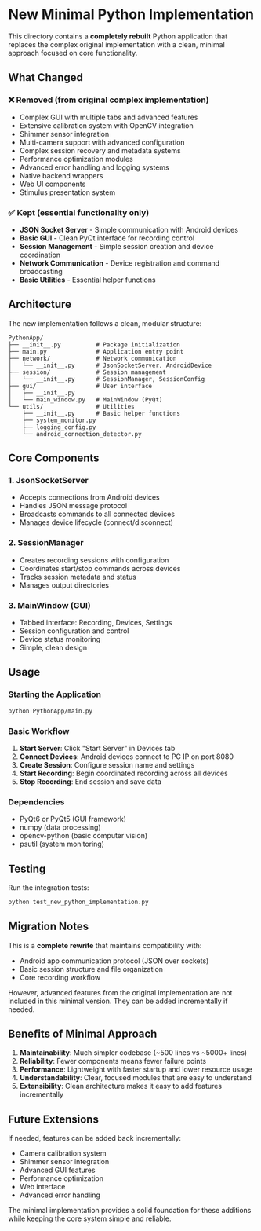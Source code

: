 # New Minimal Python Implementation

This directory contains a **completely rebuilt** Python application that replaces the complex original implementation with a clean, minimal approach focused on core functionality.

## What Changed

### ❌ Removed (from original complex implementation)
- Complex GUI with multiple tabs and advanced features
- Extensive calibration system with OpenCV integration
- Shimmer sensor integration
- Multi-camera support with advanced configuration
- Complex session recovery and metadata systems
- Performance optimization modules
- Advanced error handling and logging systems
- Native backend wrappers
- Web UI components
- Stimulus presentation system

### ✅ Kept (essential functionality only)
- **JSON Socket Server** - Simple communication with Android devices
- **Basic GUI** - Clean PyQt interface for recording control
- **Session Management** - Simple session creation and device coordination
- **Network Communication** - Device registration and command broadcasting
- **Basic Utilities** - Essential helper functions

## Architecture

The new implementation follows a clean, modular structure:

```
PythonApp/
├── __init__.py          # Package initialization
├── main.py              # Application entry point
├── network/             # Network communication
│   └── __init__.py      # JsonSocketServer, AndroidDevice
├── session/             # Session management
│   └── __init__.py      # SessionManager, SessionConfig
├── gui/                 # User interface
│   ├── __init__.py
│   └── main_window.py   # MainWindow (PyQt)
└── utils/               # Utilities
    ├── __init__.py      # Basic helper functions
    ├── system_monitor.py
    ├── logging_config.py
    └── android_connection_detector.py
```

## Core Components

### 1. JsonSocketServer
- Accepts connections from Android devices
- Handles JSON message protocol
- Broadcasts commands to all connected devices
- Manages device lifecycle (connect/disconnect)

### 2. SessionManager
- Creates recording sessions with configuration
- Coordinates start/stop commands across devices
- Tracks session metadata and status
- Manages output directories

### 3. MainWindow (GUI)
- Tabbed interface: Recording, Devices, Settings
- Session configuration and control
- Device status monitoring
- Simple, clean design

## Usage

### Starting the Application
```bash
python PythonApp/main.py
```

### Basic Workflow
1. **Start Server**: Click "Start Server" in Devices tab
2. **Connect Devices**: Android devices connect to PC IP on port 8080
3. **Create Session**: Configure session name and settings
4. **Start Recording**: Begin coordinated recording across all devices
5. **Stop Recording**: End session and save data

### Dependencies
- PyQt6 or PyQt5 (GUI framework)
- numpy (data processing)
- opencv-python (basic computer vision)
- psutil (system monitoring)

## Testing

Run the integration tests:
```bash
python test_new_python_implementation.py
```

## Migration Notes

This is a **complete rewrite** that maintains compatibility with:
- Android app communication protocol (JSON over sockets)
- Basic session structure and file organization
- Core recording workflow

However, advanced features from the original implementation are not included in this minimal version. They can be added incrementally if needed.

## Benefits of Minimal Approach

1. **Maintainability**: Much simpler codebase (~500 lines vs ~5000+ lines)
2. **Reliability**: Fewer components means fewer failure points
3. **Performance**: Lightweight with faster startup and lower resource usage
4. **Understandability**: Clear, focused modules that are easy to understand
5. **Extensibility**: Clean architecture makes it easy to add features incrementally

## Future Extensions

If needed, features can be added back incrementally:
- Camera calibration system
- Shimmer sensor integration  
- Advanced GUI features
- Performance optimization
- Web interface
- Advanced error handling

The minimal implementation provides a solid foundation for these additions while keeping the core system simple and reliable.